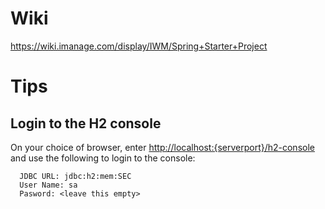 # Wiki
https://wiki.imanage.com/display/IWM/Spring+Starter+Project

# Tips

## Login to the H2 console
On your choice of browser, enter [http://localhost:{serverport}/h2-console]()
and use the following to login to the console:
```
  JDBC URL: jdbc:h2:mem:SEC
  User Name: sa
  Pasword: <leave this empty>
```
